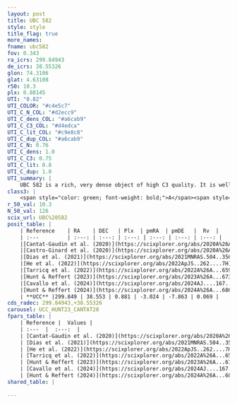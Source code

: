 ```yaml
---
layout: post
title: UBC 582
style: style
title_flag: true
more_names: 
fname: ubc582
fov: 0.343
ra_icrs: 299.84943
de_icrs: 38.55326
glon: 74.3106
glat: 4.63108
r50: 10.3
plx: 0.88145
UTI: "0.82"
UTI_COLOR: "#c4e5c7"
UTI_C_N_COL: "#d2ecc9"
UTI_C_dens_COL: "#a6cab9"
UTI_C_C3_COL: "#d4edca"
UTI_C_lit_COL: "#c9e8c8"
UTI_C_dup_COL: "#a6cab9"
UTI_C_N: 0.76
UTI_C_dens: 1.0
UTI_C_C3: 0.75
UTI_C_lit: 0.8
UTI_C_dup: 1.0
UTI_summary: |
    UBC 582 is a rich, very dense object of high C3 quality. It is well-studied in the literature.
class3: |
    <span style="color: green; font-weight: bold;">A</span><span style="color: #FFC300; font-weight: bold;">B</span>
r_50_val: 10.3
N_50_val: 126
scix_url: UBC%20582
posit_table: |
    | Reference    | RA    | DEC   | Plx  | pmRA  | pmDE   |  Rv  |
    | :---         | :---: | :---: | :---: | :---: | :---: | :---: |
    |[Cantat-Gaudin et al. (2020)](https://scixplorer.org/abs/2020A%26A...640A...1C) | 299.833 | 38.551 | 0.895 | -3.06 | -7.856 | -- |
    |[Castro-Ginard et al. (2020)](https://scixplorer.org/abs/2020A%26A...635A..45C) | 299.836 | 38.546 | 0.896 | -3.066 | -7.854 | -- |
    |[Dias et al. (2021)](https://scixplorer.org/abs/2021MNRAS.504..356D) | 299.843 | 38.548 | 0.897 | -3.063 | -7.819 | -- |
    |[He et al. (2022)](https://scixplorer.org/abs/2022ApJS..262....7H) | 299.869 | 38.564 | 0.887 | -3.019 | -7.883 | -- |
    |[Tarricq et al. (2022)](https://scixplorer.org/abs/2022A%26A...659A..59T) | 299.867 | 38.513 | 0.89 | -3.035 | -7.835 | -- |
    |[Hunt & Reffert (2023)](https://scixplorer.org/abs/2023A%26A...673A.114H) | 299.861 | 38.559 | 0.868 | -2.997 | -7.868 | -0.822 |
    |[Cavallo et al. (2024)](https://scixplorer.org/abs/2024AJ....167...12C) | 299.848 | 38.558 | 0.879 | -- | -- | -- |
    |[Hunt & Reffert (2024)](https://scixplorer.org/abs/2024A%26A...686A..42H) | 299.861 | 38.559 | 0.868 | -2.997 | -7.868 | -0.822 |
    | **UCC** |299.849 | 38.553 | 0.881 | -3.024 | -7.863 | 0.069 | 
cds_radec: 299.84943,+38.55326
carousel: UCC_HUNT23_CANTAT20
fpars_table: |
    | Reference |  Values |
    | :---  |  :---:  |
    | [Cantat-Gaudin et al. (2020)](https://scixplorer.org/abs/2020A%26A...640A...1C) | `AVNN=0.42, DMNN=10.05, AgeNN=7.8` |
    | [Dias et al. (2021)](https://scixplorer.org/abs/2021MNRAS.504..356D) | `Av=0.648, Dist=1103, logage=7.248, [Fe/H]=-0.014` |
    | [He et al. (2022)](https://scixplorer.org/abs/2022ApJS..262....7H) | `A0=0.3, logAge=7.05` |
    | [Tarricq et al. (2022)](https://scixplorer.org/abs/2022A%26A...659A..59T) | `Dist=993, logAgeNN=7.84` |
    | [Hunt & Reffert (2023)](https://scixplorer.org/abs/2023A%26A...673A.114H) | `AV50=0.194, diffAV50=0.734, MOD50=10.188, logAge50=6.931` |
    | [Cavallo et al. (2024)](https://scixplorer.org/abs/2024AJ....167...12C) | `AV50=0.48, dMod50=10.17, logAge50=7.0, [Fe/H]50=-0.08` |
    | [Hunt & Reffert (2024)](https://scixplorer.org/abs/2024A%26A...686A..42H) | `MassJ=208.329` |
shared_table: |
    
---
```

